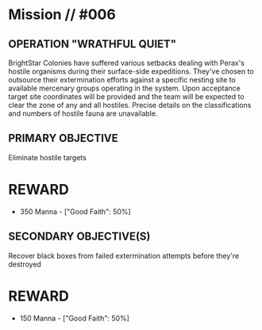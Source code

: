 # Mission // #006 
## OPERATION "WRATHFUL QUIET" 

BrightStar Colonies have suffered various setbacks dealing with Perax's hostile organisms during their surface-side expeditions. They've chosen to outsource their extermination efforts against a specific nesting site to available mercenary groups operating in the system. Upon acceptance target site coordinates will be provided and the team will be expected to clear the zone of any and all hostiles. Precise details on the classifications and numbers of hostile fauna are unavailable.

## PRIMARY OBJECTIVE 
Eliminate hostile targets
# REWARD 
- 350 Manna - ["Good Faith": 50%]

## SECONDARY OBJECTIVE(S) 
Recover black boxes from failed extermination attempts before they're destroyed
# REWARD 
- 150 Manna - ["Good Faith": 50%]